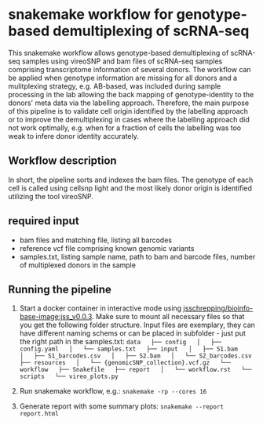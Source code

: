 # snakemake workflow for genotype-based demultiplexing of scRNA-seq

This snakemake workflow allows genotype-based demultiplexing of scRNA-seq samples using vireoSNP and bam files of scRNA-seq samples comprising
transcriptome information of several donors. The workflow can be applied when genotype information are missing for all donors and a mulitplexing
strategy, e.g. AB-based, was included during sample processing in the lab allowing the back mapping of genotype-identity to the donors' meta data
via the labelling approach. Therefore, the main purpose of this pipeline is to validate cell origin identified by the labelling approach or to
improve the demultiplexing in cases where the labelling approach did not work optimally, e.g. when for a fraction of cells the labelling was too
weak to infere donor identity accurately.

## Workflow description
In short, the pipeline sorts and indexes the bam files. The genotype of each cell is called using cellsnp light and the most likely donor origin
is identified utilizing the tool vireoSNP.

## required input
- bam files and matching file, listing all barcodes
- reference vcf file comprising known genomic variants
- samples.txt, listing sample name, path to bam and barcode files, number of multiplexed donors in the sample

## Running the pipeline
1. Start a docker container in interactive mode using [jsschrepping/bioinfo-base-image:jss_v0.0.3](https://hub.docker.com/r/jsschrepping/bioinfo-base-image). 
   Make sure to mount all necessary files so that you get the following folder structure. Input files are exemplary, they can have different naming
   schems or can be placed in subfolder - just put the right path in the samples.txt:
	`
	data  
	├── config  
	│   ├── config.yaml  
	│   └── samples.txt  
	├── input  
	│   ├── S1.bam  
	│   ├── S1_barcodes.csv  
	│   ├── S2.bam  
	│   └── S2_barcodes.csv  
	├── resources  
	│   └── {genomicSNP_collection}.vcf.gz  
	└── workflow  
		├── Snakefile  
		├── report  
		│   └── workflow.rst  
		└── scripts  
			└── vireo_plots.py  
	`		

2. Run snakemake workflow, e.g.: `snakemake -rp --cores 16`

3. Generate report with some summary plots: `snakemake --report report.html`
